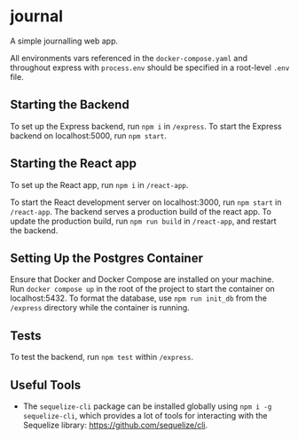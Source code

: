 # journal
A simple journalling web app.

All environments vars referenced in the `docker-compose.yaml` and throughout express with `process.env` should be specified in a root-level `.env` file.

## Starting the Backend
To set up the Express backend, run `npm i` in `/express`. To start the Express backend on localhost:5000, run `npm start`.

## Starting the React app
To set up the React app, run `npm i` in `/react-app`.

To start the React development server on localhost:3000, run `npm start` in `/react-app`. The backend serves a production build of the react app. To update the production build, run `npm run build` in `/react-app`, and restart the backend.

## Setting Up the Postgres Container
Ensure that Docker and Docker Compose are installed on your machine. Run `docker compose up` in the root of the project to start the container on localhost:5432. To format the database, use `npm run init_db` from the `/express` directory while the container is running.

## Tests
To test the backend, run `npm test` within `/express`.

## Useful Tools
- The `sequelize-cli` package can be installed globally using `npm i -g sequelize-cli`, which provides a lot of tools for interacting with the Sequelize library: https://github.com/sequelize/cli.


